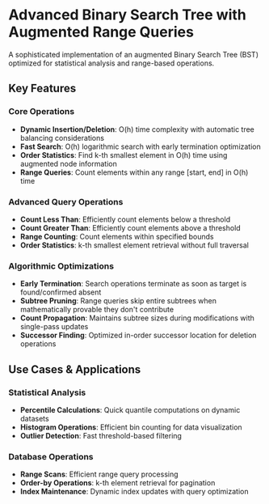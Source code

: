 # Advanced Binary Search Tree with Augmented Range Queries

A sophisticated implementation of an augmented Binary Search Tree (BST) optimized for statistical analysis and range-based operations.

## Key Features

### Core Operations
- **Dynamic Insertion/Deletion**: O(h) time complexity with automatic tree balancing considerations
- **Fast Search**: O(h) logarithmic search with early termination optimization
- **Order Statistics**: Find k-th smallest element in O(h) time using augmented node information
- **Range Queries**: Count elements within any range [start, end] in O(h) time

### Advanced Query Operations
- **Count Less Than**: Efficiently count elements below a threshold
- **Count Greater Than**: Efficiently count elements above a threshold
- **Range Counting**: Count elements within specified bounds
- **Order Statistics**: k-th smallest element retrieval without full traversal

### Algorithmic Optimizations
- **Early Termination**: Search operations terminate as soon as target is found/confirmed absent
- **Subtree Pruning**: Range queries skip entire subtrees when mathematically provable they don't contribute
- **Count Propagation**: Maintains subtree sizes during modifications with single-pass updates
- **Successor Finding**: Optimized in-order successor location for deletion operations


## Use Cases & Applications

### Statistical Analysis
- **Percentile Calculations**: Quick quantile computations on dynamic datasets
- **Histogram Operations**: Efficient bin counting for data visualization
- **Outlier Detection**: Fast threshold-based filtering

### Database Operations  
- **Range Scans**: Efficient range query processing
- **Order-by Operations**: k-th element retrieval for pagination
- **Index Maintenance**: Dynamic index updates with query optimization
